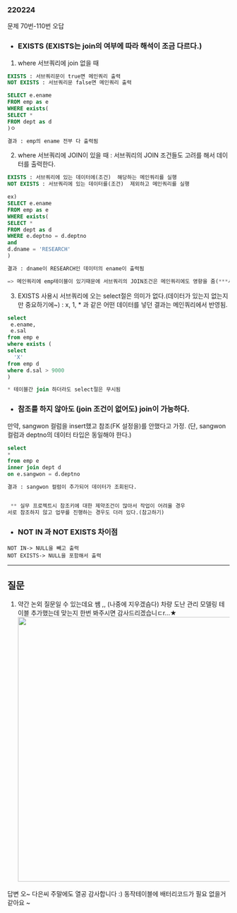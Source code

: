 ### 220224 
문제 70번-110번 오답

- ### EXISTS (EXISTS는 join의 여부에 따라 해석이 조금 다르다.)

 1. where 서브쿼리에 join 없을 때
```sql
EXISTS : 서브쿼리문이 true면 메인쿼리 출력 
NOT EXISTS : 서브쿼리문 false면 메인쿼리 출력

SELECT e.ename
FROM emp as e
WHERE exists(
SELECT *
FROM dept as d
)ㅇ

결과 : emp의 ename 전부 다 출력됨
```

2. where 서브쿼리에 JOIN이 있을 때 
: 서브쿼리의 JOIN 조건들도 고려를 해서 데이터를 출력한다. 
```sql
EXISTS : 서브쿼리에 있는 데이터에(조건)  해당하는 메인쿼리를 실행 
NOT EXISTS : 서브쿼리에 있는 데이터를(조건)  제외하고 메인쿼리를 실행

ex)
SELECT e.ename
FROM emp as e
WHERE exists(
SELECT *
FROM dept as d
WHERE e.deptno = d.deptno
and
d.dname = 'RESEARCH'
)

결과 : dname이 RESEARCH인 데이터의 ename이 출력됨

=> 메인쿼리에 emp테이블이 있기때문에 서브쿼리의 JOIN조건은 메인쿼리에도 영향을 줌(***서브쿼리 WHERE절에 참조키가 중요하다!!!)

```
3. EXISTS 사용시 서브쿼리에 오는 select절은 의미가 없다.(데이터가 있는지 없는지만 중요하기에~)
:  x, 1, * 과 같은 어떤 데이터를 넣던 결과는 메인쿼리에서 반영됨.

```sql
select 
 e.ename,
 e.sal
from emp e
where exists (
select 
  'X'
from emp d
where d.sal > 9000
)

* 테이블간 join 하더라도 select절은 무시됨
```



- ### 참조를 하지 않아도 (join 조건이 없어도) join이 가능하다. 

만약, sangwon 컬럼을 insert했고 참조(FK 설정을)를 안했다고 가정.
(단, sangwon 컬럼과 deptno의 데이터 타입은 동일해야 한다.)


```sql
select 
*
from emp e
inner join dept d
on e.sangwon = d.deptno

결과 : sangwon 컬럼이 추가되어 데이터가 조회된다.


 ** 실무 프로젝트시 참조키에 대한 제약조건이 많아서 작업이 어려울 경우
서로 참조하지 않고 업무를 진행하는 경우도 더러 있다.(참고하기)
```

- ### NOT IN 과 NOT EXISTS 차이점

```
NOT IN-> NULL을 빼고 출력
NOT EXISTS-> NULL을 포함해서 출력
```

---
## 질문

1. 약간 논외 질문일 수 있는데요 쌤 ,, (나중에 지우겠슴다) 
    차량 도난 관리 모델링 테이블 추가했는데 맞는지 한번 봐주시면 감사드리겠습니ㄷr...★
     <img src="https://user-images.githubusercontent.com/96815399/155834982-31d55438-a5a6-4e95-a68d-59bf5359ff1d.PNG"  width="500" height="600">


 답변
  오~ 다은씨 주말에도 열공 감사합니다 :)
  동작테이블에 배터리코드가 필요 없을거 같아요 ~ 

    








 
